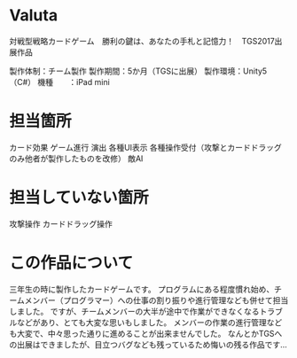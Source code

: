 ﻿# Valuta
対戦型戦略カードゲーム　勝利の鍵は、あなたの手札と記憶力！　TGS2017出展作品

製作体制：チーム製作
製作期間：5か月（TGSに出展）
製作環境：Unity5（C#）
機種　　：iPad mini

# 担当箇所
 カード効果
 ゲーム進行
 演出
 各種UI表示
 各種操作受付（攻撃とカードドラッグのみ他者が製作したものを改修）
 敵AI
 

# 担当していない箇所
 攻撃操作
 カードドラッグ操作


# この作品について
三年生の時に製作したカードゲームです。
プログラムにある程度慣れ始め、チームメンバー（プログラマー）への仕事の割り振りや進行管理なども併せて担当しました。
ですが、チームメンバーの大半が途中で作業ができなくなるトラブルなどがあり、とても大変な思いもしました。
メンバーの作業の進行管理なども大変で、中々思った通りに進めることが出来ませんでした。
なんとかTGSへの出展はできましたが、目立つバグなども残っているため悔いの残る作品です…